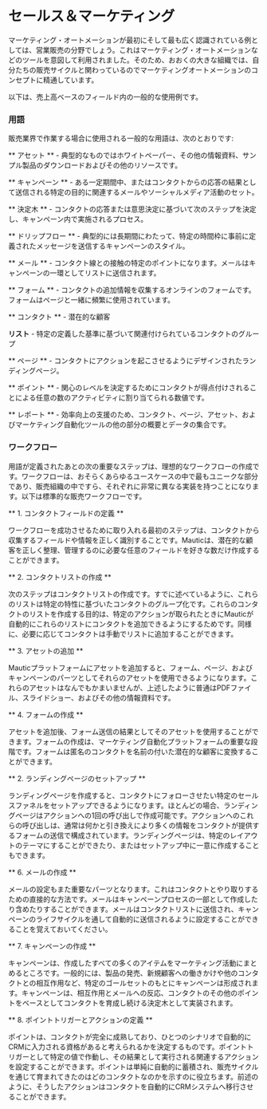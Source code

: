 # セールス＆マーケティング

マーケティング・オートメーションが最初にそして最も広く認識されている例としては、営業販売の分野でしょう。これはマーケティング・オートメーションなどのツールを意図して利用されました。そのため、おおくの大きな組織では、自分たちの販売サイクルと関わっているのでマーケティングオートメーションのコンセプトに精通しています。

以下は、売上高ベースのフィールド内の一般的な使用例です。

### 用語
販売業界で作業する場合に使用される一般的な用語は、次のとおりです:

** アセット ** - 典型的なものではホワイトペーパー、その他の情報資料、サンプル製品のダウンロードおよびその他のリソースです。

** キャンペーン ** - ある一定期間中、またはコンタクトからの応答の結果として送信される特定の目的に関連するメールやソーシャルメディア活動のセット。

** 決定木 ** - コンタクトの応答または意思決定に基づいて次のステップを決定し、キャンペーン内で実施されるプロセス。

** ドリップフロー ** - 典型的には長期間にわたって、特定の時間枠に事前に定義されたメッセージを送信するキャンペーンのスタイル。

** メール ** - コンタクト線との接触の特定のポイントになります。メールはキャンペーンの一環としてリストに送信されます。

** フォーム ** - コンタクトの追加情報を収集するオンラインのフォームです。フォームはページと一緒に頻繁に使用されています。

** コンタクト ** - 潜在的な顧客

**リスト** - 特定の定義した基準に基づいて関連付けられているコンタクトのグループ

** ページ ** - コンタクトにアクションを起こさせるようにデザインされたランディングページ。

** ポイント ** - 関心のレベルを決定するためにコンタクトが得点付けされることによる任意の数のアクティビティに割り当てられる数値です。

** レポート ** - 効率向上の支援のため、コンタクト、ページ、アセット、およびマーケティング自動化ツールの他の部分の概要とデータの集合です。

### ワークフロー
用語が定義されたあとの次の重要なステップは、理想的なワークフローの作成です。ワークフローは、おそらくあらゆるユースケースの中で最もユニークな部分であり、販売組織の中ですら、それぞれに非常に異なる実装を持つことになります。以下は標準的な販売ワークフローです。

** 1. コンタクトフィールドの定義 **

ワークフローを成功させるために取り入れる最初のステップは、コンタクトから収集するフィールドや情報を正しく識別することです。Mauticは、潜在的な顧客を正しく整理、管理するのに必要な任意のフィールドを好きな数だけ作成することができます。

** 2. コンタクトリストの作成 **

次のステップはコンタクトリストの作成です。すでに述べているように、これらのリストは特定の特性に基づいたコンタクトのグループ化です。これらのコンタクトのリストを作成する目的は、特定のアクションが取られたときにMauticが自動的にこれらのリストにコンタクトを追加できるようにするためです。同様に、必要に応じてコンタクトは手動でリストに追加することができます。

** 3. アセットの追加 **

Mauticプラットフォームにアセットを追加すると、フォーム、ページ、およびキャンペーンのパーツとしてそれらのアセットを使用できるようになります。これらのアセットはなんでもかまいませんが、上述したように普通はPDFファイル、スライドショー、およびその他の情報資料です。

** 4. フォームの作成 **

アセットを追加後、フォーム送信の結果としてそのアセットを使用することができます。フォームの作成は、マーケティング自動化プラットフォームの重要な段階です。フォームは匿名のコンタクトを名前の付いた潜在的な顧客に変換することができます。

** 2. ランディングページのセットアップ **

ランディングページを作成すると、コンタクトにフォローさせたい特定のセールスファネルをセットアップできるようになります。ほとんどの場合、ランディングページはアクションへの1回の呼び出しで作成可能です。アクションへのこれらの呼び出しは、通常は何かと引き換えにより多くの情報をコンタクトが提供するフォームの送信で構成されています。ランディングページは、特定のレイアウトのテーマにすることができたり、またはセットアップ中に一意に作成することもできます。

** 6. メールの作成 **

メールの設定もまた重要なパーツとなります。これはコンタクトとやり取りするための直接的な方法です。メールはキャンペーンプロセスの一部として作成したり含めたりすることができます。メールはコンタクトリストに送信され、キャンペーンのライフサイクルを通して自動的に送信されるように設定することができることを覚えておいてください。

** 7. キャンペーンの作成 **

キャンペーンは、作成したすべての多くのアイテムをマーケティング活動にまとめるところです。一般的には、製品の発売、新規顧客への働きかけや他のコンタクトとの相互作用など、特定のゴールセットのもとにキャンペーンは形成されます。キャンペーンは、相互作用とメールへの反応、コンタクトのその他のポイントをベースとしてコンタクトを育成し続ける決定木として実装されます。

** 8. ポイントトリガーとアクションの定義 **

ポイントは、コンタクトが完全に成熟しており、ひとつのシナリオで自動的にCRMに入力される資格があると考えられるかを決定するものです。ポイントトリガーとして特定の値で作動し、その結果として実行される関連するアクションを設定することができます。ポイントは単純に自動的に蓄積され、販売サイクルを通じて育まれてきたのはどのコンタクトなのかを示すのに役立ちます。前述のように、そうしたアクションはコンタクトを自動的にCRMシステムへ移行させることができます。
